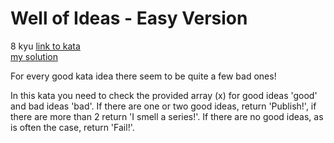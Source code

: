 # Well of Ideas - Easy Version
8 kyu
[link to kata](https://www.codewars.com/kata/57f222ce69e09c3630000212/train/javascript)
<br>
[my solution](./kata.js)

For every good kata idea there seem to be quite a few bad ones!

In this kata you need to check the provided array (x) for good ideas 'good' and bad ideas 'bad'. If there are one or two good ideas, return 'Publish!', if there are more than 2 return 'I smell a series!'. If there are no good ideas, as is often the case, return 'Fail!'.
